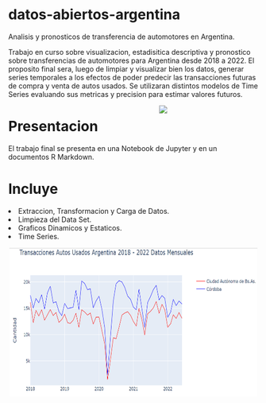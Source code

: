# datos-abiertos-argentina


Analisis y pronosticos de transferencia de automotores en Argentina.


Trabajo en curso sobre visualizacion, estadisitica descriptiva y pronostico sobre transferencias de automotores para Argentina desde 2018 a 2022. El proposito final sera, luego de limpiar y visualizar bien los datos, generar series temporales a los efectos de poder predecir las transacciones futuras de compra y venta de autos usados. Se utilizaran distintos modelos de Time Series evaluando sus metricas y precision para estimar valores futuros.



<p>
<a href="https://scikit-learn.org/stable/" rel="nofollow"><img src="https://upload.wikimedia.org/wikipedia/commons/thumb/0/0a/Python.svg/1024px-Python.svg.png" align="right" width="200" style="max-width: 100%;"></a>
</p>


# Presentacion

El trabajo final se presenta en una Notebook de Jupyter y en un documentos R Markdown.

# Incluye

<ui>

<li>
Extraccion, Transformacion y Carga de Datos.
</li>

<li>
Limpieza del Data Set.
</li>

<li>
Graficos Dinamicos y Estaticos.
</li>

<li>
Time Series.
</li>

</ui>


<p align="center">
  <img 
    width="500"
    height="300"
    src="img/cars.png"
  >
</p>